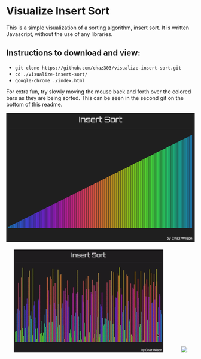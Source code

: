 # Visualize Insert Sort

This is a simple visualization of a sorting algorithm, insert sort. It is written Javascript, without the use of any libraries.

## Instructions to download and view:

* `git clone https://github.com/chaz303/visualize-insert-sort.git`
* `cd ./visualize-insert-sort/`
* `google-chrome ./index.html`

For extra fun, try slowly moving the mouse back and forth over the colored bars as they are being sorted. This can be seen in the second gif on the bottom of this readme.

<p align="center">
<img src="./img/insertsort.png"><br><br>
<img src="./img/insertsort1.gif">&nbsp; &nbsp; &nbsp; &nbsp; &nbsp; &nbsp; 
<img src="./img/insertsort2.gif">
</p>
